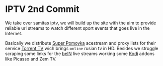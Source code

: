 # IPTV 2nd Commit

We take over samitas iptv, we will build up the site with the aim to provide reliable url streams to watch different sport events that
goes live in the Internet.

Basically we distribute [Super Pomoyka](http://super-pomoyka.us.to/trash/ttv-list/) acestream and proxy lists for their service [Torrent TV](https://torrent-tv.ru) wich brings `online` rusian tv in HD. Besides we struggle scraping some links for the [beIN](https://bein.com) live streams working some [Kodi](https://kodi.org) addons like Picasso and Zem TV.
